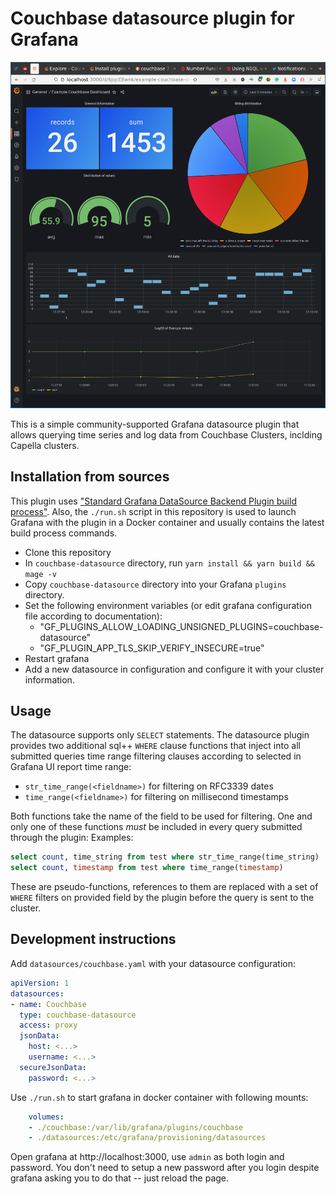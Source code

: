 # Couchbase datasource plugin for Grafana

!["Couchbase-powered dashboard"](res/dashboards.png "Example dashboard")

This is a simple community-supported Grafana datasource plugin that allows querying time series and log data from Couchbase Clusters, inclding Capella clusters.

## Installation from sources
This plugin uses ["Standard Grafana DataSource Backend Plugin build process"](https://grafana.com/developers/plugin-tools/tutorials/build-a-data-source-backend-plugin). Also, the `./run.sh` script in this repository is used to launch Grafana with the plugin in a Docker container and usually contains the latest build process commands.

* Clone this repository 
* In `couchbase-datasource` directory, run `yarn install && yarn build && mage -v`
* Copy `couchbase-datasource` directory into your Grafana `plugins` directory.
* Set the following environment variables (or edit grafana configuration file according to documentation):
    - "GF_PLUGINS_ALLOW_LOADING_UNSIGNED_PLUGINS=couchbase-datasource"
    - "GF_PLUGIN_APP_TLS_SKIP_VERIFY_INSECURE=true"
* Restart grafana
* Add a new datasource in configuration and configure it with your cluster information.

## Usage
The datasource supports only `SELECT` statements.
The datasource plugin provides two additional sql++ `WHERE` clause functions that inject into all submitted queries time range filtering clauses according to 
selected in Grafana UI report time range:
- `str_time_range(<fieldname>)` for filtering on RFC3339 dates
- `time_range(<fieldname>)` for filtering on millisecond timestamps

Both functions take the name of the field to be used for filtering. 
One and only one of these functions *must* be included in every query submitted through the plugin:
Examples:

```sql
select count, time_string from test where str_time_range(time_string)
select count, timestamp from test where time_range(timestamp)
```

These are pseudo-functions, references to them are replaced with a set of `WHERE` filters on provided field by the plugin before the query is sent to the cluster.


## Development instructions 
Add `datasources/couchbase.yaml` with your datasource configuration:
```yaml
apiVersion: 1
datasources:
- name: Couchbase
  type: couchbase-datasource
  access: proxy
  jsonData:
    host: <...>
    username: <...>
  secureJsonData:
    password: <...>
```

Use `./run.sh` to start grafana in docker container with following mounts:
```yaml
    volumes:
    - ./couchbase:/var/lib/grafana/plugins/couchbase
    - ./datasources:/etc/grafana/provisioning/datasources
```

Open grafana at http://localhost:3000, use `admin` as both login and password. 
You don't need to setup a new password after you login despite grafana asking you to do that -- just reload the page.
